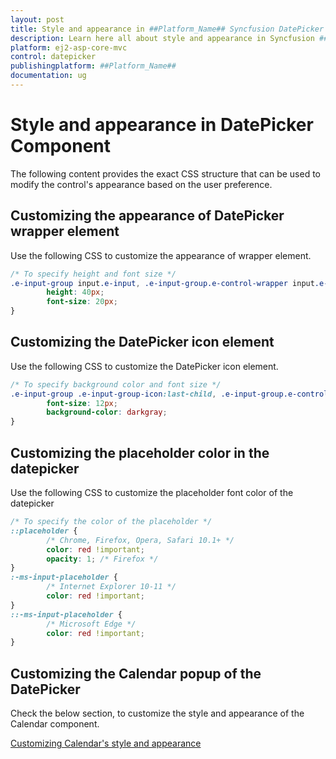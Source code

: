 ```yaml
---
layout: post
title: Style and appearance in ##Platform_Name## Syncfusion DatePicker Component
description: Learn here all about style and appearance in Syncfusion ##Platform_Name## DatePicker component of Syncfusion Essential JS 2 and more.
platform: ej2-asp-core-mvc
control: datepicker
publishingplatform: ##Platform_Name##
documentation: ug
---
```


# Style and appearance in DatePicker Component

The following content provides the exact CSS structure that can be used to modify the control's appearance based on the user preference.

## Customizing the appearance of DatePicker wrapper element

Use the following CSS to customize the appearance of wrapper element.

```css
/* To specify height and font size */
.e-input-group input.e-input, .e-input-group.e-control-wrapper input.e-input {
        height: 40px;
        font-size: 20px;
}
```

## Customizing the DatePicker icon element

Use the following CSS to customize the DatePicker icon element.

```css
/* To specify background color and font size */
.e-input-group .e-input-group-icon:last-child, .e-input-group.e-control-wrapper .e-input-group-icon:last-child {
        font-size: 12px;
        background-color: darkgray;
}
```

## Customizing the placeholder color in the datepicker

Use the following CSS to customize the placeholder font color of the datepicker

```css
/* To specify the color of the placeholder */
::placeholder {
        /* Chrome, Firefox, Opera, Safari 10.1+ */
        color: red !important;
        opacity: 1; /* Firefox */
}
:-ms-input-placeholder {
        /* Internet Explorer 10-11 */
        color: red !important;
}
::-ms-input-placeholder {
        /* Microsoft Edge */
        color: red !important;
}
```

## Customizing the Calendar popup of the DatePicker

Check the below section, to customize the style and appearance of the Calendar component.

[Customizing Calendar's style and appearance](../calendar/style-appearance/)